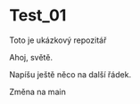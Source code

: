 # Test_01
Toto je ukázkový repozitář

Ahoj, světě.



Napíšu ještě něco na další řádek.

Změna na main
